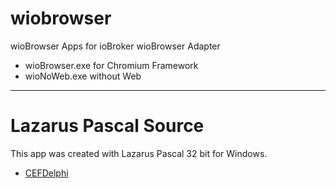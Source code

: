 # wiobrowser
wioBrowser Apps for ioBroker wioBrowser Adapter

* wioBrowser.exe for Chromium Framework
* wioNoWeb.exe without Web

***
# Lazarus Pascal Source
This app was created with Lazarus Pascal 32 bit for Windows.

* [CEFDelphi](https://github.com/salvadordf/CEF4Delphi)
